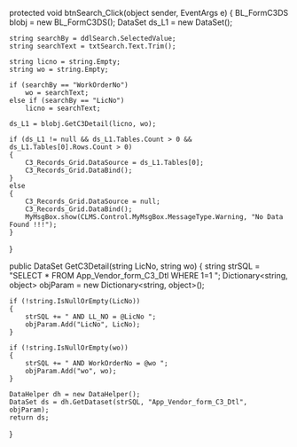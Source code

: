 protected void btnSearch_Click(object sender, EventArgs e)
{
    BL_FormC3DS blobj = new BL_FormC3DS();
    DataSet ds_L1 = new DataSet();

    string searchBy = ddlSearch.SelectedValue;
    string searchText = txtSearch.Text.Trim();

    string licno = string.Empty;
    string wo = string.Empty;

    if (searchBy == "WorkOrderNo")
        wo = searchText;
    else if (searchBy == "LicNo")
        licno = searchText;

    ds_L1 = blobj.GetC3Detail(licno, wo);

    if (ds_L1 != null && ds_L1.Tables.Count > 0 && ds_L1.Tables[0].Rows.Count > 0)
    {
        C3_Records_Grid.DataSource = ds_L1.Tables[0];
        C3_Records_Grid.DataBind();
    }
    else
    {
        C3_Records_Grid.DataSource = null;
        C3_Records_Grid.DataBind();
        MyMsgBox.show(CLMS.Control.MyMsgBox.MessageType.Warning, "No Data Found !!!");
    }
}



public DataSet GetC3Detail(string LicNo, string wo)
{
    string strSQL = "SELECT * FROM App_Vendor_form_C3_Dtl WHERE 1=1 ";
    Dictionary<string, object> objParam = new Dictionary<string, object>();

    if (!string.IsNullOrEmpty(LicNo))
    {
        strSQL += " AND LL_NO = @LicNo ";
        objParam.Add("LicNo", LicNo);
    }

    if (!string.IsNullOrEmpty(wo))
    {
        strSQL += " AND WorkOrderNo = @wo ";
        objParam.Add("wo", wo);
    }

    DataHelper dh = new DataHelper();
    DataSet ds = dh.GetDataset(strSQL, "App_Vendor_form_C3_Dtl", objParam);
    return ds;
}
